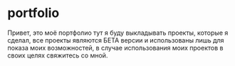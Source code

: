 # portfolio
Привет, это моё портфолио тут я буду выкладывать проекты, которые я сделал, все проекты являются БЕТА версии и использованы лишь для показа моих возможностей, в случае использования моих проектов в своих целях свяжитесь со мной.

